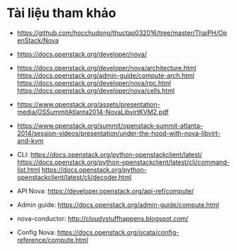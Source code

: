# Tài liệu tham khảo


- https://github.com/hocchudong/thuctap032016/tree/master/ThaiPH/OpenStack/Nova
- https://docs.openstack.org/developer/nova/
- https://docs.openstack.org/developer/nova/architecture.html
https://docs.openstack.org/admin-guide/compute-arch.html
https://docs.openstack.org/developer/nova/rpc.html
https://docs.openstack.org/developer/nova/cells.html
- https://www.openstack.org/assets/presentation-media/OSSummitAtlanta2014-NovaLibvirtKVM2.pdf
- https://www.openstack.org/summit/openstack-summit-atlanta-2014/session-videos/presentation/under-the-hood-with-nova-libvirt-and-kvm

- CLI: https://docs.openstack.org/python-openstackclient/latest/
https://docs.openstack.org/python-openstackclient/latest/cli/command-list.html
https://docs.openstack.org/python-openstackclient/latest/cli/decoder.html
- API Nova: https://developer.openstack.org/api-ref/compute/
- Admin guide: https://docs.openstack.org/admin-guide/compute.html
- nova-conductor: http://cloudystuffhappens.blogspot.com/
- Config Nova: https://docs.openstack.org/ocata/config-reference/compute.html